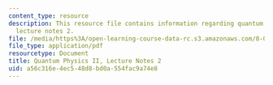 ```yaml
---
content_type: resource
description: This resource file contains information regarding quantum physics II,
  lecture notes 2.
file: /media/https%3A/open-learning-course-data-rc.s3.amazonaws.com/8-05-quantum-physics-ii-fall-2013/a56c316e4ec548d8bd0a554fac9a74e8_MIT8_05F13_Chap_02.pdf
file_type: application/pdf
resourcetype: Document
title: Quantum Physics II, Lecture Notes 2
uid: a56c316e-4ec5-48d8-bd0a-554fac9a74e8
---
```

